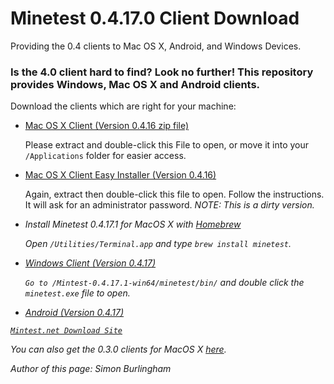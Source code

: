 # Minetest 0.4.17.0 Client Download
Providing the 0.4 clients to Mac OS X, Android, and Windows Devices.

<h3>Is the 4.0 client hard to find? Look no further! This repository provides Windows, Mac OS X and Android clients.</h3>
 
   <p>
 Download the clients which are right for your machine:
 <ul>
        <li><a href="https://github.com/lucasburlingham/Minetest-0.4.17.1-Client/blob/master/Minetest-Macosx-0.4.16.0.app.zip">Mac OS X                 Client (Version 0.4.16 zip file)</a>
         <p>Please extract and double-click this File to open, or move it into your <code>/Applications</code> folder for easier access.</p>
        </li>
        <li>
                <a href="https://github.com/lucasburlingham/Minetest-0.4.17.1-Client/raw/macosx/minetest-0.16.0-client-macosx.pkg">Mac                        OS X Client Easy Installer (Version 0.4.16)</a>
        <p> Again, extract then double-click this file to open. Follow the instructions. It will ask for an administrator password. <i>NOTE: This is a dirty version.<i> </p>
        </li>
  <li>Install Minetest 0.4.17.1 for MacOS X with <a href="https://brew.sh">Homebrew</a> 
   <p>Open <code>/Utilities/Terminal.app</code> and type <code>brew install minetest</code>.
   </p>
  
  </li>
        <li>
                <a href="https://github.com/lucasburlingham/Minetest-0.4.17.1-Client/raw/master/minetest-0.4.17.1-win64.zip">Windows Client (Version 0.4.17)</a>
         <p><code>Go to /Mintest-0.4.17.1-win64/minetest/bin/</code> and double click the <code>minetest.exe</code> file to open.</p>
        </li>
        <li><a href="https://downloads.minetest.org/minetest-0.4.17.1.tar.gz">Android (Version 0.4.17)</a>
  </li>
 </ul>
   </p>
 <p>
<code><a href="downloads.Minetest.net">Mintest.net Download Site</a></code>
 <p>You can also get the 0.3.0 clients for MacOS X <a href="https://github.com/toabi/minetest-mac/downloads">here</a>.</p>
</p>
<p>Author of this page: 
Simon Burlingham</p>
